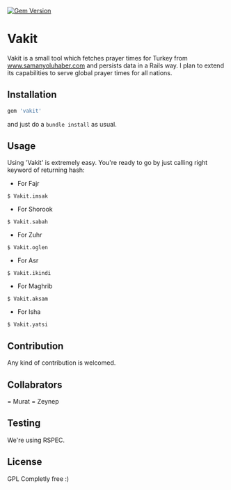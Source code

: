 [![Gem Version](https://badge.fury.io/rb/vakit.png)](http://badge.fury.io/rb/vakit)
# Vakit
Vakit is a small tool which fetches prayer times for Turkey from www.samanyoluhaber.com and persists data in a Rails way. I plan to extend its capabilities to serve global prayer times for all nations.

## Installation
```ruby
gem 'vakit'
```
and just do a `bundle install` as usual.

## Usage
Using 'Vakit' is extremely easy. You're ready to go by just calling right keyword of returning hash:

- For Fajr
```console
$ Vakit.imsak
```

- For Shorook
```console
$ Vakit.sabah
```

- For Zuhr
```console
$ Vakit.oglen
```

- For Asr
```console
$ Vakit.ikindi
```

- For Maghrib
```console
$ Vakit.aksam
```

- For Isha
```console
$ Vakit.yatsi
```

## Contribution

Any kind of contribution is welcomed.

## Collabrators

= Murat
= Zeynep

## Testing
We're using RSPEC.

## License
GPL
Completly free :)
